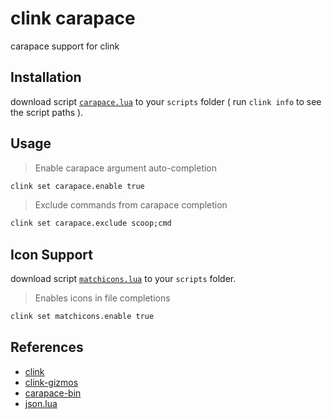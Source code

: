 # clink carapace

carapace support for clink

## Installation

download script [`carapace.lua`](https://raw.githubusercontent.com/mwmi/clink-carapace/refs/heads/main/carapace.lua) to your `scripts` folder ( run `clink info` to see the script paths ).

## Usage

> Enable carapace argument auto-completion

```cmd
clink set carapace.enable true
```

> Exclude commands from carapace completion

```cmd
clink set carapace.exclude scoop;cmd
```

## Icon Support 

download script  [`matchicons.lua`](https://raw.githubusercontent.com/chrisant996/clink-gizmos/refs/heads/main/matchicons.lua) to your `scripts` folder.

> Enables icons in file completions

```cmd
clink set matchicons.enable true
```

## References

- [clink](https://github.com/chrisant996/clink)
- [clink-gizmos](https://github.com/chrisant996/clink-gizmos)
- [carapace-bin](https://github.com/carapace-sh/carapace-bin)
- [json.lua](https://github.com/rxi/json.lua)